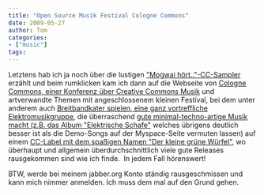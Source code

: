 ```yaml
---
title: "Open Source Musik Festival Cologne Commons"
date: 2009-05-27
author: Tom
categories:
- ["music"]
tags:
---
```

Letztens hab ich ja noch über die lustigen <a href="http://mogwai.de/" target="_blank">"Mogwai hört.."-CC-Sampler</a> erzählt und beim rumklicken kam ich dann auf die Webseite von <a href="http://cologne-commons.de/" target="_blank">Cologne Commons, einer Konferenz über Creative Commons Musik</a> und artverwandte Themen mit angeschlossenem kleinen Festival, bei dem unter anderem auch <a href="http://www.myspace.com/breitbandkater" target="_blank">Breitbandkater spielen, eine ganz vortreffliche Elektromusikgruppe</a>, die überraschend <a href="http://www.derkleinegruenewuerfel.de/release/wuerfel04.html" target="_blank">gute minimal-techno-artige Musik macht (z.B. das Album "Elektrische Schafe"</a> welches übrigens deutlich besser ist als die Demo-Songs auf der Myspace-Seite vermuten lassen) auf einem <a href="http://www.derkleinegruenewuerfel.de/" target="_self">CC-Label mit dem spaßigen Namen "Der kleine grüne Würfel"</a>, wo überhaupt und allgemein überdurchschnittlich viele gute Releases rausgekommen sind wie ich finde.  In jedem Fall hörenswert!

BTW, werde bei meinem jabber.org Konto ständig rausgeschmissen und kann mich nimmer anmelden. Ich muss dem mal auf den Grund gehen.